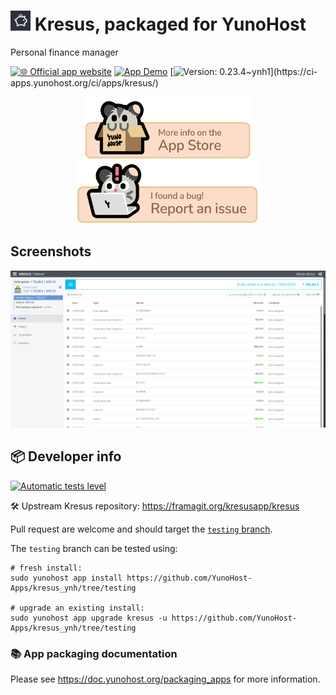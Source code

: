<!--
N.B.: This README was automatically generated by <https://github.com/YunoHost/apps_tools/blob/main/readme_generator>
It shall NOT be edited by hand.
-->

<h1>
  <img src="https://raw.githubusercontent.com/YunoHost/apps/main/logos/kresus.png" width="32px" alt="Logo of Kresus">
  Kresus, packaged for YunoHost
</h1>

Personal finance manager

[![🌐 Official app website](https://img.shields.io/badge/Official_app_website-darkgreen?style=for-the-badge)](https://kresus.org)
[![App Demo](https://img.shields.io/badge/App_Demo-blue?style=for-the-badge)](https://kresus.org/en/demo.html)
[![Version: 0.23.4~ynh1](https://img.shields.io/badge/Version-0.23.4~ynh1-rgb(18,138,11)?style=for-the-badge)](https://ci-apps.yunohost.org/ci/apps/kresus/)

<div align="center">
<a href="https://apps.yunohost.org/app/kresus"><img height="100px" src="https://github.com/YunoHost/yunohost-artwork/raw/refs/heads/main/badges/neopossum-badges/badge_more_info_on_the_appstore.svg"/></a>
<a href="https://github.com/YunoHost-Apps/kresus_ynh/issues"><img height="100px" src="https://github.com/YunoHost/yunohost-artwork/raw/refs/heads/main/badges/neopossum-badges/badge_report_an_issue.svg"/></a>
</div>


## Screenshots
![Screenshot of Kresus](./doc/screenshots/screenshot.png)

## 📦 Developer info

[![Automatic tests level](https://apps.yunohost.org/badge/cilevel/kresus)](https://ci-apps.yunohost.org/ci/apps/kresus/)

🛠️ Upstream Kresus repository: <https://framagit.org/kresusapp/kresus>

Pull request are welcome and should target the [`testing` branch](https://github.com/YunoHost-Apps/kresus_ynh/tree/testing).

The `testing` branch can be tested using:
```
# fresh install:
sudo yunohost app install https://github.com/YunoHost-Apps/kresus_ynh/tree/testing

# upgrade an existing install:
sudo yunohost app upgrade kresus -u https://github.com/YunoHost-Apps/kresus_ynh/tree/testing
```

### 📚 App packaging documentation

Please see <https://doc.yunohost.org/packaging_apps> for more information.